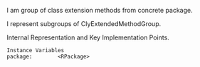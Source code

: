 I am group of class extension methods from concrete package.
 
I represent subgroups of ClyExtendedMethodGroup.

Internal Representation and Key Implementation Points.

    Instance Variables
	package:		<RPackage>